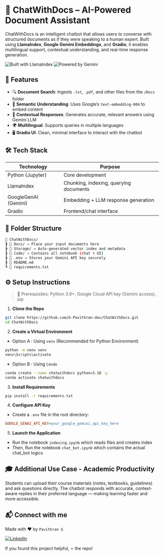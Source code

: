 # 🤖 ChatWithDocs – AI-Powered Document Assistant

ChatWithDocs is an intelligent chatbot that allows users to converse with structured documents as if they were speaking to a human expert. Built using **LlamaIndex**, **Google Gemini Embeddings**, and **Gradio**, it enables multilingual support, contextual understanding, and real-time response generation.


![Built with LlamaIndex](https://img.shields.io/badge/Built%20with-LlamaIndex-blueviolet?style=for-the-badge)
![Powered by Gemini](https://img.shields.io/badge/Powered%20by-Google%20Gemini-ff6c37?style=for-the-badge)

## 📌 Features

- 🔍 **Document Search**: Ingests `.txt`, `.pdf`, and other files from the `/Docs` folder
- 🧠 **Semantic Understanding**: Uses Google’s `text-embedding-004` to embed content
- 💬 **Contextual Responses**: Generates accurate, relevant answers using Gemini LLM
- 🌍 **Multilingual**: Supports queries in multiple languages
- 🖥️ **Gradio UI**: Clean, minimal interface to interact with the chatbot


## 🛠️ Tech Stack

| Technology     | Purpose                                   |
|----------------|--------------------------------------------|
| Python (Jupyter) | Core development                         |
| LlamaIndex     | Chunking, indexing, querying documents     |
| GoogleGenAI (Gemini) | Embedding + LLM response generation |
| Gradio         | Frontend/chat interface                    |


## 📂 Folder Structure

```bash 
📁 ChatWithDocs/
┣ 📁 Docs/ → Place your input documents here
┣ 📁 Storage/ → Auto-generated vector index and metadata
┣ 📁 Code/ → Contains all notebook (chat + UI)
┣ 📄 .env → Stores your Gemini API key securely
┣ 📄 README.md
┗ 📄 requirements.txt
```

## ⚙️ Setup Instructions

> 📌 Prerequisites: Python 3.9+, Google Cloud API key (Gemini access), pip

1. **Clone the Repo**
```bash
git clone https://github.com/G-Pavithran-dev/ChatWithDocs.git
cd ChatWithDocs
```

2. **Create a Virtual Environment**

- Option A : Using `venv` (Recommended for Python Environment)
 ```bash
python -m venv venv
venv\Scripts\activate
```
- Option B : Using `Condo`
```bash
conda create --name chatwithdocs python=3.10 -y
conda activate chatwithdocs
```

3. **Install Requirements**
```bash
pip install -r requirements.txt
```

4. **Configure API Key**
- Create a ```.env``` file in the root directory:
```ini
GOOGLE_GENAI_API_KEY=your_google_gemini_api_key_here
```

5. **Launch the Application**
- Run the notebook ```indexing.ipynb``` which reads files and creates index
- Then, Run the notebook ```chat_bot.ipynb``` which contains the actual chat_bot logics

## 🎓 Additional Use Case - Academic Productivity
Students can upload their course materials (notes, textbooks, guidelines) and ask questions directly. The chatbot responds with accurate, context-aware replies in their preferred language — making learning faster and more accessible.

## 📬 Connect with me
Made with ❤️ by ```Pavithran G``` 

[![LinkedIn](https://img.shields.io/badge/LinkedIn-0077B5?style=for-the-badge&logo=linkedin&logoColor=white)](https://www.linkedin.com/in/g-pavithran)  

If you found this project helpful, ⭐ the repo!

